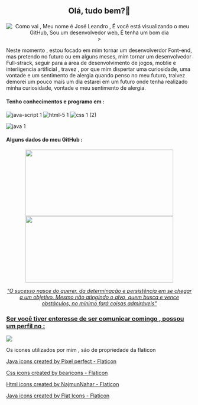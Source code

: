 ## <p  align="center" >Olá, tudo bem?👋</p>

<div align="center">
  
 ![Como vai , Meu nome é José Leandro , É você está visualizando o meu GitHub, Sou um desenvolvedor web, É tenha um bom dia](https://user-images.githubusercontent.com/104599482/198881700-1db56bd5-726f-4d73-a9aa-76ce394622ea.gif) >

</div>

Neste momento , estou focado em mim tornar um desenvolverdor Font-end, mas pretendo no futuro ou em alguns meses, mim tornar um desenvolvedor Full-strack, seguir para a área de desenvolvimento de  jogos, moblie e interligencia artificial , travez , por que mim dispertar uma curiosidade, uma vontade e um sentimento de alergia quando penso no meu futuro, tralvez demorei um pouco mais um dia estarei em um futuro onde tenha realizado minha curiosidade, vontade e meu sentimento de alergia. 


#### Tenho conhecimentos e programo em :


![java-script 1](https://user-images.githubusercontent.com/104599482/202504510-7dc2ef3f-a47b-411b-901f-ab990f7177b6.png)    ![html-5 1](https://user-images.githubusercontent.com/104599482/202506249-92c8829d-476a-4c75-9b34-62dbff12446e.png)    ![css 1 (2)](https://user-images.githubusercontent.com/104599482/202503083-a10138b6-21ec-42ab-ac49-62d39f2a0bea.png)

![java 1](https://user-images.githubusercontent.com/104599482/202508957-7705f797-83ec-45a1-8264-6a4a7d7093d0.png)

  
#### Alguns dados do meu GitHub :

<div align="center">
  <a href="https://github.com/Joseleandro7i">
  <img height="180em" width="400em" src="https://github-readme-stats.vercel.app/api?username=Joseleandro7i&show_icons=true&theme=tokyonight&include_all_commits=true&count_private=true"/>
       <img height="180em"  width="400em" src="https://github-readme-stats.vercel.app/api/top-langs/?username=Joseleandro7i&layout=compact&langs_count=7&theme=tokyonight"/>
</div>
  

 
 
*<p align="center" > "O sucesso nasce do querer, da determinação e persistência em se chegar a um objetivo. Mesmo não atingindo o alvo, quem busca e vence obstáculos, no mínimo fará coisas admiráveis" </p>*

  
### Ser você tiver enteresse de ser comunicar comingo , possou um perfil no :
<a href="https://www.linkedin.com/in/jos%C3%A9-leandro-do-nascimento-desenvolvedor/" target="_blank"><img src="https://img.shields.io/badge/-LinkedIn-%230077B5?style=for-the-badge&logo=linkedin&logoColor=white" target="_blank"></a> 
  
  
 Os icones utilizados por mim , são de propriedade da flaticon 
  

  <a href="https://www.flaticon.com/free-icons/java" title="java icons">Java icons created by Pixel perfect - Flaticon</a>  
  
  <a href="https://www.flaticon.com/free-icons/css" title="css icons">Css icons created by bearicons - Flaticon</a>
  
  <a href="https://www.flaticon.com/free-icons/html" title="html icons">Html icons created by NajmunNahar - Flaticon</a>
  
  <a href="https://www.flaticon.com/free-icons/java" title="java icons">Java icons created by Flat Icons - Flaticon</a>
